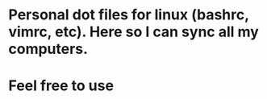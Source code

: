 # Personal dot files for linux (bashrc, vimrc, etc).  Here so I can sync all my computers.

# Feel free to use
